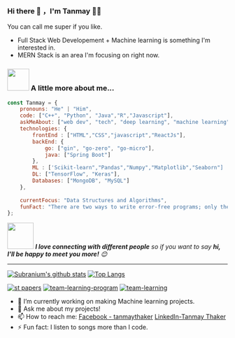 ### Hi there 👋 ，I'm Tanmay 🙋‍♂️
You can call me super if you like.

- Full Stack Web Developement + Machine learning is something I'm interested in.
- MERN Stack is an area I'm focusing on right now.

### <img src="https://media.giphy.com/media/VgCDAzcKvsR6OM0uWg/giphy.gif" width="50"> A little more about me...  

```javascript
const Tanmay = {
    pronouns: "He" | "Him",
    code: ["C++", "Python", "Java","R","Javascript"],
    askMeAbout: ["web dev", "tech", "deep learning", "machine learning","Time-Series Forecasting"],
    technologies: {
        frontEnd : ["HTML","CSS","javascript","ReactJs"],
        backEnd: {
            go: ["gin", "go-zero", "go-micro"],
            java: ["Spring Boot"]
        },
        ML : ['Scikit-learn","Pandas","Numpy","Matplotlib","Seaborn"]
        DL: ["TensorFlow", "Keras"],
        Databases: ["MongoDB", "MySQL"]
    },
    
    currentFocus: "Data Structures and Algorithms",
    funFact: "There are two ways to write error-free programs; only the third one works"
};
```

<img src="https://media.giphy.com/media/LnQjpWaON8nhr21vNW/giphy.gif" width="60"> <em><b>I love connecting with different people</b> so if you want to say <b>hi, I'll be happy to meet you more!</b> 😊</em>

---

[![Subranium's github stats](https://github-readme-stats.vercel.app/api?username=TanmayThaker&show_icons=true&theme=merko)](https://github.com/anuraghazra/github-readme-stats) [![Top Langs](https://github-readme-stats.vercel.app/api/top-langs/?username=SuperSupeng&layout=compact&theme=merko)](https://github.com/anuraghazra/github-readme-stats)


[![st papers](https://github-readme-stats.vercel.app/api/pin/?username=TanmayThaker&repo=Evaluating_Mathematical_Equations_Using_AI&theme=merko)](https://github.com/TanmayThaker/Evaluating_Mathematical_Equations_Using_AI)
[![team-learning-program](https://github-readme-stats.vercel.app/api/pin/?username=TanmayThaker&repo=Mask-Detection&theme=merko)](https://github.com/TanmayThaker/Mask-Detection)
[![team-learning](https://github-readme-stats.vercel.app/api/pin/?username=TanmayThaker&repo=Cement-Strength-Prediction&theme=merko)](https://github.com/TanmayThaker/Cement-Strength-Prediction)


- 🔭 I’m currently working on making Machine learning projects.
- 💬 Ask me about my projects!
- 📫 How to reach me: [Facebook - tanmaythaker](https://www.facebook.com/tanmay.thaker.3) [LinkedIn-Tanmay Thaker](https://www.linkedin.com/in/tanmay-thaker-15b0a71a9/)
- ⚡ Fun fact: I listen to songs more than I code.
